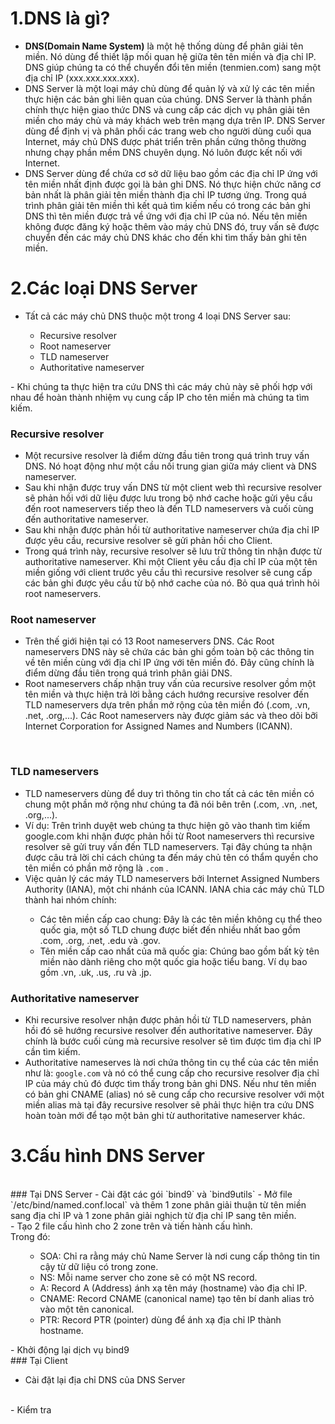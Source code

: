 # 1.DNS là gì?

- **DNS(Domain Name System)** là một hệ thống dùng để phân giải tên miền. Nó dùng để thiết lập mối quan hệ giữa tên tên miền và địa chỉ IP. DNS giúp chúng ta có thể chuyển đổi tên miền (tenmien.com) sang một địa chỉ IP (xxx.xxx.xxx.xxx).
- DNS Server là một loại máy chủ dùng để quản lý và xử lý các tên miền thực hiện các bản ghi liên quan của chúng. DNS Server là thành phần chính thực hiện giao thức DNS và cung cấp các dịch vụ phân giải tên miền cho máy chủ và máy khách web trên mạng dựa trên IP. DNS Server dùng để định vị và phân phối các trang web cho người dùng cuối qua Internet, máy chủ DNS được phát triển trên phần cứng thông thường nhưng chạy phần mềm DNS chuyên dụng. Nó luôn được kết nối với Internet.
- DNS Server dùng để chứa cơ sở dữ liệu bao gồm các địa chỉ IP ứng với tên miền nhất định được gọi là bản ghi DNS. Nó thực hiện chức năng cơ bản nhất là phân giải tên miền thành địa chỉ IP tương ứng. Trong quá trình phân giải tên miền thì kết quả tìm kiếm nếu có trong các bản ghi DNS thì tên miền được trả về ứng với địa chỉ IP của nó. Nếu tên miền không được đăng ký hoặc thêm vào máy chủ DNS đó, truy vấn sẽ được chuyển đến các máy chủ DNS khác cho đến khi tìm thấy bản ghi tên miền.

# 2.Các loại  DNS Server

- Tất cả các máy chủ DNS thuộc một trong 4 loại DNS Server sau:
<ul>
  <ul>
    <li> Recursive resolver
    <li> Root nameserver
    <li> TLD nameserver
    <li> Authoritative nameserver
  </ul>
</ul>
- Khi chúng ta thực hiện tra cứu DNS thì các máy chủ này sẽ phối hợp với nhau để hoàn thành nhiệm vụ cung cấp IP cho tên miền mà chúng ta tìm kiếm.

### Recursive resolver

- Một recursive resolver là điểm dừng đầu tiên trong quá trình truy vấn DNS. Nó hoạt động như một cầu nối trung gian giữa máy client và DNS nameserver.
- Sau khi nhận được truy vấn DNS từ một client web thì recursive resolver sẽ phản hồi với dữ liệu được lưu trong bộ nhớ cache hoặc gửi yêu cầu đến root nameservers tiếp theo là đến TLD nameservers và cuối cùng đến authoritative nameserver.
- Sau khi nhận được phản hồi từ authoritative nameserver chứa địa chỉ IP được yêu cầu, recursive resolver sẽ gửi phản hồi cho Client.
- Trong quá trình này, recursive resolver sẽ lưu trữ thông tin nhận được từ authoritative nameserver. Khi một Client yêu cầu địa chỉ IP của một tên miền giống với client trước yêu cầu thì recursive resolver sẽ cung cấp các bản ghi được yêu cầu từ bộ nhớ cache của nó. Bỏ qua quá trình hỏi root nameservers.

### Root nameserver

- Trên thế giới hiện tại có 13 Root nameservers DNS. Các Root nameservers DNS này sẽ chứa các bản ghi gồm toàn bộ các thông tin về tên miền cùng với địa chỉ IP ứng với tên miền đó. Đây cũng chính là điểm dừng đầu tiên trong quá trình phân giải DNS.
- Root nameservers chấp nhận truy vấn của recursive resolver gồm một tên miền và thực hiện trả lời bằng cách hướng recursive resolver đến TLD nameservers dựa trên phần mở rộng của tên miền đó (.com, .vn, .net, .org,...). Các Root nameservers này được giảm sác và theo dõi bỡi Internet Corporation for Assigned Names and Numbers (ICANN).
<br>
<img src="">
<br>

### TLD nameservers

- TLD nameservers dùng để duy trì thông tin cho tất cả các tên miền có chung một phần mở rộng như chúng ta đã nói bên trên (.com, .vn, .net, .org,...).
- Ví dụ: Trên trình duyệt web chúng ta thực hiện gõ vào thanh tìm kiếm google.com khi nhận được phản hồi từ Root nameservers thì recursive resolver sẽ gửi truy vấn đến TLD nameservers. Tại đây chúng ta nhận được câu trả lời chỉ cách chúng ta đến máy chủ tên có thẩm quyền cho tên miền có phần mở rộng là `.com` .
- Việc quản lý các máy TLD nameservers bởi Internet Assigned Numbers Authority (IANA), một chi nhánh của ICANN. IANA chia các máy chủ TLD thành hai nhóm chính:
<ul>
  <ul>
    <li> Các tên miền cấp cao chung: Đây là các tên miền không cụ thể theo quốc gia, một số TLD chung được biết đến nhiều nhất bao gồm .com, .org, .net, .edu và .gov.
    <li> Tên miền cấp cao nhất của mã quốc gia: Chúng bao gồm bất kỳ tên miền nào dành riêng cho một quốc gia hoặc tiểu bang. Ví dụ bao gồm .vn, .uk, .us, .ru và .jp.
  </ul>
</ul>
  
### Authoritative nameserver

- Khi recursive resolver nhận được phản hồi từ TLD nameservers, phản hồi đó sẽ hướng recursive resolver đến authoritative nameserver. Đây chính là bước cuối cùng mà recursive resolver sẽ tìm được tìm địa chỉ IP cần tìm kiếm.
- Authoritative nameserves là nơi chứa thông tin cụ thể của các tên miền như là: `google.com` và nó có thể cung cấp cho recursive resolver địa chỉ IP của máy chủ đó được tìm thấy trong bản ghi DNS. Nếu như tên miền có bản ghi CNAME (alias) nó sẽ cung cấp cho recursive resolver với một miền alias mà tại đây recursive resolver sẽ phải thực hiện tra cứu DNS hoàn toàn mới để tạo một bản ghi từ authoritative nameserver khác.

# 3.Cấu hình DNS Server
<br>
<img src="">
<br>
### Tại DNS Server
- Cài đặt các gói `bind9` và `bind9utils`
- Mở file `/etc/bind/named.conf.local` và thêm 1 zone phân giải thuận từ tên miền sang địa chỉ IP và 1 zone phân giải nghịch từ địa chỉ IP sang tên miền.
<br>
<img src="">
<br>
- Tạo 2 file cấu hình cho 2 zone trên và tiến hành cấu hình.
<br>
<img src="">
<br>
<img src="">
<br>
Trong đó:
<ul>
  <ul>
    <li> SOA: Chỉ ra rằng máy chủ Name Server là nơi cung cấp thông tin tin cậy từ dữ liệu có trong zone.
    <li> NS: Mỗi name server cho zone sẽ có một NS record.
    <li> A: Record A (Address) ánh xạ tên máy (hostname) vào địa chỉ IP.
    <li> CNAME: Record CNAME (canonical name) tạo tên bí danh alias trỏ vào một tên canonical.
    <li> PTR: Record PTR (pointer) dùng để ánh xạ địa chỉ IP thành hostname.
  </ul>
</ul>
- Khởi động lại dịch vụ bind9
<br>
### Tại Client

- Cài đặt lại địa chỉ DNS của DNS Server
<br>
<img src="">
<br>
- Kiểm tra
<br>
<img src="">
<br>
<img src="">




